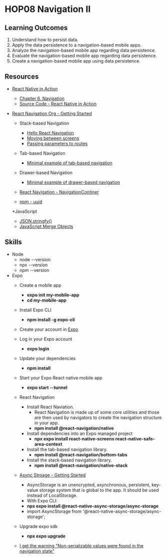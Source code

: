 # HOP08 Navigation II
##  Learning Outcomes
1. Understand how to persist data.
2. Apply the data persistence to a navigation-based mobile apps.
3. Analyze the navigation-based mobile app regarding data persistence.
4. Evaluate the navigation-based mobile app regarding data persistence.
5. Create a navigation-based mobile app using data persistence.

## Resources
* [React Native in Action](https://learning.oreilly.com/library/view/react-native-in/9781617294051/?sso_link=yes&sso_link_from=cityu-seattle)
    * [Chapter 6. Navigation](https://learning.oreilly.com/library/view/react-native-in/9781617294051/c06.xhtml)
    * [Source Code - React Native in Action](https://github.com/dabit3/react-native-in-action)
    
* [React Navigation Org - Getting Started](https://reactnavigation.org/)
    * Stack-based Navigation
      * [Hello React Navigation](https://reactnavigation.org/docs/hello-react-navigation)
      * [Moving between screens](https://reactnavigation.org/docs/navigating)
      * [Passing parameters to routes](https://reactnavigation.org/docs/params)
    * Tab-based Navigation
      * [Minimal example of tab-based navigation](https://reactnavigation.org/docs/tab-based-navigation#minimal-example-of-tab-based-navigation)
    * Drawer-based Navigation
      * [Minimal example of drawer-based navigation](https://reactnavigation.org/docs/drawer-based-navigation#minimal-example-of-drawer-based-navigation)
    * [React Navigation - NavigationContiner](https://reactnavigation.org/docs/navigation-container/)

  * [npm - uuid](https://www.npmjs.com/package/uuid)

  *JavaScript
    * [JSON.stringfy()](https://www.w3schools.com/js/js_json_stringify.asp)
    * [JavaScript Merge Objects](https://www.scaler.com/topics/javascript-merge-objects/)

## Skills
* Node
  * node --version
  * npx --version
  * npm --version
* Expo
  * Create a mobile app
    * **expo init my-mobile-app**
    * **cd my-mobile-app**
  * Install Expo CLI
    * **npm install -g expo-cli**
  * Create your account in [Expo](https://expo.dev/)
  * Log in your Expo account
    * **expo login**
  * Update your dependencies
    * **npm install**
  * Start your Expo React native mobile app
     * **expo start --tunnel**

  * React Navigation
    * Install React Naviation.
      * React Navigation is made up of some core utilities and those are then used by navigators to create the navigation structure in your app.
      * **npm install @react-navigation/native**
    * Install dependencies into an Expo managed project
      * **npx expo install react-native-screens react-native-safe-area-context**
    * Install the tab-based navigation library.
      * **npm install @react-navigation/bottom-tabs**
    * Install the stack-based navigation library.
      * **npm install @react-navigation/native-stack**
    
  * [Async Stroage - Getting Started](https://react-native-async-storage.github.io/async-storage/docs/install/)
    * AsyncStorage is an unencrypted, asynchronous, persistent, key-value storage system that is global to the app. It should be used instead of LocalStorage.
    * With Expo CLI:
    * **npx expo install @react-native-async-storage/async-storage**
    * import AsyncStorage from '@react-native-async-storage/async-storage';

  * Upgrade expo sdk
    * **npx expo upgrade**

  * [I get the warning "Non-serializable values were found in the navigation state"](https://reactnavigation.org/docs/troubleshooting/#i-get-the-warning-non-serializable-values-were-found-in-the-navigation-state)
